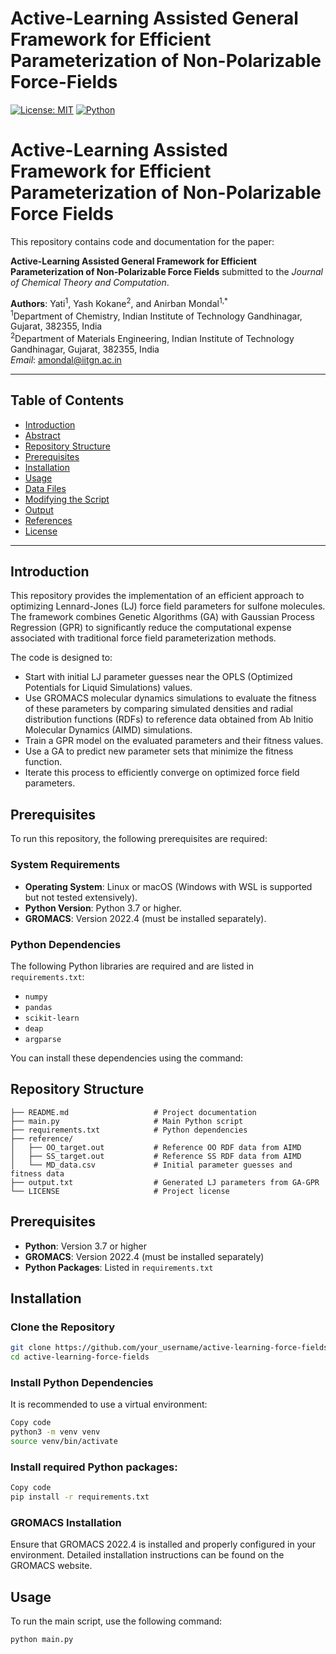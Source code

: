 # Active-Learning Assisted General Framework for Efficient Parameterization of Non-Polarizable Force-Fields

[![License: MIT](https://img.shields.io/badge/License-MIT-blue.svg)](https://opensource.org/licenses/MIT)
[![Python](https://img.shields.io/badge/Python-3.8%2B-green.svg)](https://www.python.org/)

# Active-Learning Assisted Framework for Efficient Parameterization of Non-Polarizable Force Fields

This repository contains code and documentation for the paper:

**Active-Learning Assisted General Framework for Efficient Parameterization of Non-Polarizable Force Fields** submitted to the *Journal of Chemical Theory and Computation*.

**Authors**: Yati<sup>1</sup>, Yash Kokane<sup>2</sup>, and Anirban Mondal<sup>1,*</sup>  
<sup>1</sup>Department of Chemistry, Indian Institute of Technology Gandhinagar, Gujarat, 382355, India  
<sup>2</sup>Department of Materials Engineering, Indian Institute of Technology Gandhinagar, Gujarat, 382355, India  
*Email*: [amondal@iitgn.ac.in](mailto:amondal@iitgn.ac.in)

---

## Table of Contents

- [Introduction](#introduction)
- [Abstract](#abstract)
- [Repository Structure](#repository-structure)
- [Prerequisites](#prerequisites)
- [Installation](#installation)
- [Usage](#usage)
- [Data Files](#data-files)
- [Modifying the Script](#modifying-the-script)
- [Output](#output)
- [References](#references)
- [License](#license)

---

## Introduction

This repository provides the implementation of an efficient approach to optimizing Lennard-Jones (LJ) force field parameters for sulfone molecules. The framework combines Genetic Algorithms (GA) with Gaussian Process Regression (GPR) to significantly reduce the computational expense associated with traditional force field parameterization methods.

The code is designed to:

- Start with initial LJ parameter guesses near the OPLS (Optimized Potentials for Liquid Simulations) values.
- Use GROMACS molecular dynamics simulations to evaluate the fitness of these parameters by comparing simulated densities and radial distribution functions (RDFs) to reference data obtained from Ab Initio Molecular Dynamics (AIMD) simulations.
- Train a GPR model on the evaluated parameters and their fitness values.
- Use a GA to predict new parameter sets that minimize the fitness function.
- Iterate this process to efficiently converge on optimized force field parameters.

## Prerequisites

To run this repository, the following prerequisites are required:

### System Requirements
- **Operating System**: Linux or macOS (Windows with WSL is supported but not tested extensively).
- **Python Version**: Python 3.7 or higher.
- **GROMACS**: Version 2022.4 (must be installed separately).

### Python Dependencies
The following Python libraries are required and are listed in `requirements.txt`:
- `numpy`
- `pandas`
- `scikit-learn`
- `deap`
- `argparse`

You can install these dependencies using the command:
## Repository Structure

```plaintext
├── README.md                   # Project documentation
├── main.py                     # Main Python script
├── requirements.txt            # Python dependencies
├── reference/
│   ├── OO_target.out           # Reference OO RDF data from AIMD
│   ├── SS_target.out           # Reference SS RDF data from AIMD
│   └── MD_data.csv             # Initial parameter guesses and fitness data
├── output.txt                  # Generated LJ parameters from GA-GPR
└── LICENSE                     # Project license
```

## Prerequisites
- **Python**: Version 3.7 or higher
- **GROMACS**: Version 2022.4 (must be installed separately)
- **Python Packages**: Listed in `requirements.txt`

## Installation

### Clone the Repository
```bash
git clone https://github.com/your_username/active-learning-force-fields.git
cd active-learning-force-fields
```

### Install Python Dependencies
It is recommended to use a virtual environment:

```bash
Copy code
python3 -m venv venv
source venv/bin/activate
```
### Install required Python packages:
```bash
Copy code
pip install -r requirements.txt
```
### GROMACS Installation
Ensure that GROMACS 2022.4 is installed and properly configured in your environment. Detailed installation instructions can be found on the GROMACS website.
## Usage

To run the main script, use the following command:

```bash
python main.py
```
